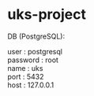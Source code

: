 # uks-project

DB (PostgreSQL):

user : postgresql <br/>
password : root <br/>
name : uks <br/>
port : 5432 <br/>
host : 127.0.0.1 <br/>
